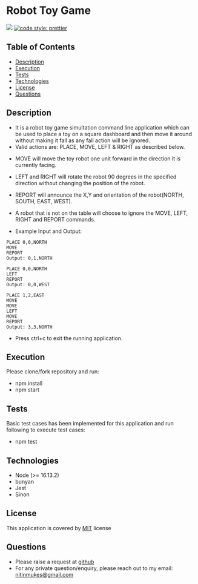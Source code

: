 # Robot Toy Game
[![](https://img.shields.io/badge/License-MIT-green)](#license)
[![code style: prettier](https://img.shields.io/badge/code_style-prettier-ff69b4.svg?style=flat-square)](https://github.com/prettier/prettier)


## Table of Contents
* [Description](#description)
* [Execution](#execution)
* [Tests](#tests)
* [Technologies](#technologies)
* [License](#license)
* [Questions](#questions)

## Description
* It is a robot toy game simultation command line application which can be used to place a toy on a square dashboard and then move it around without making it fall as any fall action will be ignored.
* Valid actions are: PLACE, MOVE, LEFT & RIGHT as described below.
- MOVE will move the toy robot one unit forward in the direction it is currently facing.
- LEFT and RIGHT will rotate the robot 90 degrees in the specified direction without changing the position of the robot.
- REPORT will announce the X,Y and orientation of the robot(NORTH, SOUTH, EAST, WEST).
- A robot that is not on the table will choose to ignore the MOVE, LEFT, RIGHT and REPORT commands.

- Example Input and Output:

```plain
PLACE 0,0,NORTH
MOVE
REPORT
Output: 0,1,NORTH
```

```plain
PLACE 0,0,NORTH
LEFT
REPORT
Output: 0,0,WEST
```

```plain
PLACE 1,2,EAST
MOVE
MOVE
LEFT
MOVE
REPORT
Output: 3,3,NORTH
```
- Press ctrl+c to exit the running application.

## Execution
Please clone/fork repository and run:
 - npm install 
 - npm start

## Tests
Basic test cases has been implemented for this application and run following to execute test cases:
- npm test

## Technologies
* Node (>= 16.13.2)
* bunyan
* Jest
* Sinon

## License
This application is covered by [MIT](./LICENSE) license

## Questions
* Please raise a request at [github](https://github.com/nitinmuk)
* For any private question/enquiry, please reach out to my email: nitinmukes@gmail.com